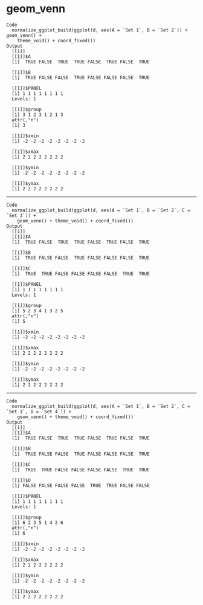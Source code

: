 # geom_venn

    Code
      normalize_ggplot_build(ggplot(d, aes(A = `Set 1`, B = `Set 2`)) + geom_venn() +
        theme_void() + coord_fixed())
    Output
      [[1]]
      [[1]]$A
      [1]  TRUE FALSE  TRUE  TRUE FALSE  TRUE FALSE  TRUE
      
      [[1]]$B
      [1]  TRUE FALSE FALSE  TRUE FALSE FALSE FALSE  TRUE
      
      [[1]]$PANEL
      [1] 1 1 1 1 1 1 1 1
      Levels: 1
      
      [[1]]$group
      [1] 3 1 2 3 1 2 1 3
      attr(,"n")
      [1] 3
      
      [[1]]$xmin
      [1] -2 -2 -2 -2 -2 -2 -2 -2
      
      [[1]]$xmax
      [1] 2 2 2 2 2 2 2 2
      
      [[1]]$ymin
      [1] -2 -2 -2 -2 -2 -2 -2 -2
      
      [[1]]$ymax
      [1] 2 2 2 2 2 2 2 2
      
      

---

    Code
      normalize_ggplot_build(ggplot(d, aes(A = `Set 1`, B = `Set 2`, C = `Set 3`)) +
        geom_venn() + theme_void() + coord_fixed())
    Output
      [[1]]
      [[1]]$A
      [1]  TRUE FALSE  TRUE  TRUE FALSE  TRUE FALSE  TRUE
      
      [[1]]$B
      [1]  TRUE FALSE FALSE  TRUE FALSE FALSE FALSE  TRUE
      
      [[1]]$C
      [1]  TRUE  TRUE FALSE FALSE FALSE FALSE  TRUE  TRUE
      
      [[1]]$PANEL
      [1] 1 1 1 1 1 1 1 1
      Levels: 1
      
      [[1]]$group
      [1] 5 2 3 4 1 3 2 5
      attr(,"n")
      [1] 5
      
      [[1]]$xmin
      [1] -2 -2 -2 -2 -2 -2 -2 -2
      
      [[1]]$xmax
      [1] 2 2 2 2 2 2 2 2
      
      [[1]]$ymin
      [1] -2 -2 -2 -2 -2 -2 -2 -2
      
      [[1]]$ymax
      [1] 2 2 2 2 2 2 2 2
      
      

---

    Code
      normalize_ggplot_build(ggplot(d, aes(A = `Set 1`, B = `Set 2`, C = `Set 3`, D = `Set 4`)) +
        geom_venn() + theme_void() + coord_fixed())
    Output
      [[1]]
      [[1]]$A
      [1]  TRUE FALSE  TRUE  TRUE FALSE  TRUE FALSE  TRUE
      
      [[1]]$B
      [1]  TRUE FALSE FALSE  TRUE FALSE FALSE FALSE  TRUE
      
      [[1]]$C
      [1]  TRUE  TRUE FALSE FALSE FALSE FALSE  TRUE  TRUE
      
      [[1]]$D
      [1] FALSE FALSE FALSE FALSE  TRUE  TRUE FALSE FALSE
      
      [[1]]$PANEL
      [1] 1 1 1 1 1 1 1 1
      Levels: 1
      
      [[1]]$group
      [1] 6 2 3 5 1 4 2 6
      attr(,"n")
      [1] 6
      
      [[1]]$xmin
      [1] -2 -2 -2 -2 -2 -2 -2 -2
      
      [[1]]$xmax
      [1] 2 2 2 2 2 2 2 2
      
      [[1]]$ymin
      [1] -2 -2 -2 -2 -2 -2 -2 -2
      
      [[1]]$ymax
      [1] 2 2 2 2 2 2 2 2
      
      

